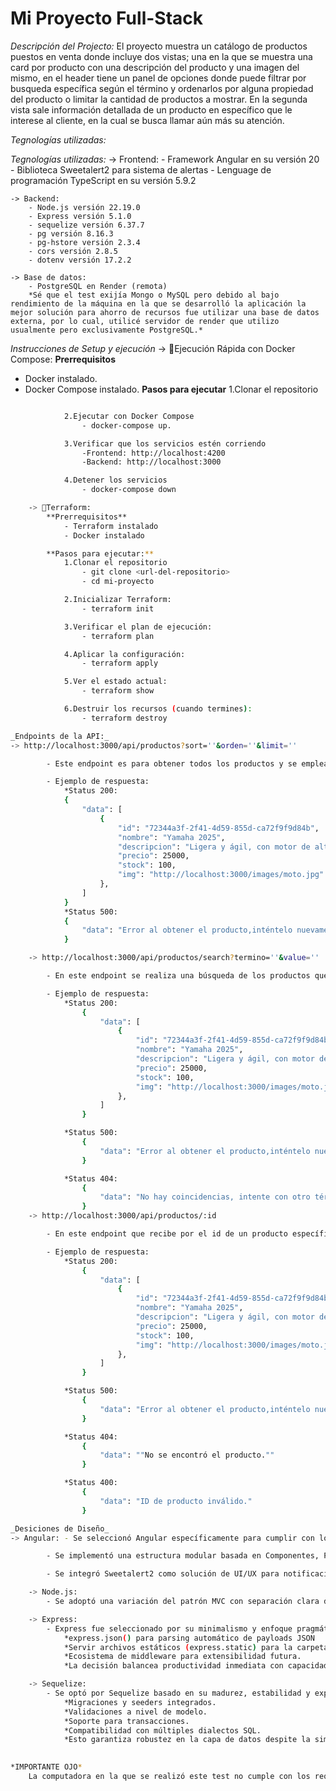 # Mi Proyecto Full-Stack

_Descripción del Projecto:_
El proyecto muestra un catálogo de productos puestos en venta donde incluye dos vistas; una en la que se muestra una card por producto con una descripción del producto y una imagen del mismo, en el header tiene un panel de opciones donde puede filtrar por busqueda específica según el término y ordenarlos por alguna propiedad del producto o limitar la cantidad de productos a mostrar. En la segunda vista sale información detallada de un producto en específico que le interese al cliente, en la cual se busca llamar aún más su atención.

_Tegnologías utilizadas:_

*Tegnologías utilizadas:*
    -> Frontend:
        - Framework Angular en su versión 20
        - Biblioteca Sweetalert2 para sistema de alertas
        - Lenguage de programación TypeScript en su versión 5.9.2

    -> Backend:
        - Node.js versión 22.19.0
        - Express versión 5.1.0
        - sequelize versión 6.37.7
        - pg versión 8.16.3
        - pg-hstore versión 2.3.4
        - cors versión 2.8.5
        - dotenv versión 17.2.2

    -> Base de datos:
        - PostgreSQL en Render (remota)
        *Sé que el test exijía Mongo o MySQL pero debido al bajo rendimiento de la máquina en la que se desarrolló la aplicación la mejor solución para ahorro de recursos fue utilizar una base de datos externa, por lo cual, utilicé servidor de render que utilizo usualmente pero exclusivamente PostgreSQL.*

_Instrucciones de Setup y ejecución_
-> 🚀Ejecución Rápida con Docker Compose:
**Prerrequisitos** 
- Docker instalado. 
- Docker Compose instalado.
**Pasos para ejecutar**
1.Clonar el repositorio
```bash - git clone <url-del-repositorio> - cd mi-proyecto

            2.Ejecutar con Docker Compose
                - docker-compose up.

            3.Verificar que los servicios estén corriendo
                -Frontend: http://localhost:4200
                -Backend: http://localhost:3000

            4.Detener los servicios
                - docker-compose down

    -> 🚀Terraform:
        **Prerrequisitos**
            - Terraform instalado
            - Docker instalado

        **Pasos para ejecutar:**
            1.Clonar el repositorio
                - git clone <url-del-repositorio>
                - cd mi-proyecto

            2.Inicializar Terraform:
                - terraform init

            3.Verificar el plan de ejecución:
                - terraform plan

            4.Aplicar la configuración:
                - terraform apply

            5.Ver el estado actual:
                - terraform show

            6.Destruir los recursos (cuando termines):
                - terraform destroy

_Endpoints de la API:_
-> http://localhost:3000/api/productos?sort=''&orden=''&limit=''

        - Este endpoint es para obtener todos los productos y se emplea de manera opcional los filtros solicitados en el test de cantidad de productos, orden ascendente o descendente y la propiedad del producto por la que quieres ordenar.

        - Ejemplo de respuesta:
            *Status 200:
            {
                "data": [
                    {
                        "id": "72344a3f-2f41-4d59-855d-ca72f9f9d84b",
                        "nombre": "Yamaha 2025",
                        "descripcion": "Ligera y ágil, con motor de alta cilindrada y chasis de competición. Tecnología avanzada en suspensión y aerodinámica para dominar las curvas. Pura esencia racing en cada acelerón.",
                        "precio": 25000,
                        "stock": 100,
                        "img": "http://localhost:3000/images/moto.jpg"
                    },
                ]
            }
            *Status 500:
            {
                "data": "Error al obtener el producto,inténtelo nuevamente. Si persiste el problema contacte con soporte."
            }

    -> http://localhost:3000/api/productos/search?termino=''&value=''

        - En este endpoint se realiza una búsqueda de los productos que incluyen el value en el termino buscado. Ejemplo: termino='nombre' value='laptop' devuelve todos los productos que en la propiedad nombre contienen el valor laptop.

        - Ejemplo de respuesta:
            *Status 200:
                {
                    "data": [
                        {
                            "id": "72344a3f-2f41-4d59-855d-ca72f9f9d84b",
                            "nombre": "Yamaha 2025",
                            "descripcion": "Ligera y ágil, con motor de alta cilindrada y chasis de competición. Tecnología avanzada en suspensión y aerodinámica para dominar las curvas. Pura esencia racing en cada acelerón.",
                            "precio": 25000,
                            "stock": 100,
                            "img": "http://localhost:3000/images/moto.jpg"
                        },
                    ]
                }

            *Status 500:
                {
                    "data": "Error al obtener el producto,inténtelo nuevamente. Si persiste el problema contacte con soporte."
                }

            *Status 404:
                {
                    "data": "No hay coincidencias, intente con otro término."
                }
    -> http://localhost:3000/api/productos/:id

        - En este endpoint que recibe por el id de un producto específico y lo retorna en caso de existir en la base de datos.

        - Ejemplo de respuesta:
            *Status 200:
                {
                    "data": [
                        {
                            "id": "72344a3f-2f41-4d59-855d-ca72f9f9d84b",
                            "nombre": "Yamaha 2025",
                            "descripcion": "Ligera y ágil, con motor de alta cilindrada y chasis de competición. Tecnología avanzada en suspensión y aerodinámica para dominar las curvas. Pura esencia racing en cada acelerón.",
                            "precio": 25000,
                            "stock": 100,
                            "img": "http://localhost:3000/images/moto.jpg"
                        },
                    ]
                }

            *Status 500:
                {
                    "data": "Error al obtener el producto,inténtelo nuevamente. Si persiste el problema contacte con soporte."
                }

            *Status 404:
                {
                    "data": ""No se encontró el producto.""
                }

            *Status 400:
                {
                    "data": "ID de producto inválido."
                }

_Desiciones de Diseño_
-> Angular: - Se seleccionó Angular específicamente para cumplir con los requisitos técnicos del test, que explicitaban el uso de Angular Router y HttpClient. Aunque mi stack principal es React+Vite, prioricé la adherencia a los requerimientos sobre la familiaridad tecnológica, demostrando adaptabilidad. Angular ofrece una solución integrada y cohesiva para routing y HTTP client, reduciendo la dependencia de librerías externas y garantizando compatibilidad total.

        - Se implementó una estructura modular basada en Componentes, Pages y Services, adecuada para la escala del proyecto. Dado que la aplicación es estática y no contempla crecimiento futuro, se evitó una arquitectura más compleja (como domain-driven design o feature-based structure) para optimizar la simplicidad y tiempo de desarrollo. El layout unificado se gestiona desde el componente raíz, eliminando la necesidad de una carpeta de Layouts dedicada.

        - Se integró Sweetalert2 como solución de UI/UX para notificaciones, priorizando time-to-market y experiencia de usuario. La biblioteca ofrece componentes preconstruidos, responsividad y manejo nativo de promesas, simplificando la gestión de estados de error y confirmaciones.

    -> Node.js:
        - Se adoptó una variación del patrón MVC con separación clara de responsabilidades (Controllers, Database, Models, Routes). Dada la simplicidad del dominio (única entidad Producto), esta estructura lineal resulta suficiente y mantenible. Cada capa contiene un único archivo, reflejando la escala microscópica del proyecto sin introducir complejidad prematura.

    -> Express:
        - Express fue seleccionado por su minimalismo y enfoque pragmático. Se aprovecharon características clave como:
            *express.json() para parsing automático de payloads JSON
            *Servir archivos estáticos (express.static) para la carpeta de imágenes
            *Ecosistema de middleware para extensibilidad futura.
            *La decisión balancea productividad inmediata con capacidad de crecimiento controlado.

    -> Sequelize:
        - Se optó por Sequelize basado en su madurez, estabilidad y experiencia previa. Como ORM consolidado, ofrece ventajas como:
            *Migraciones y seeders integrados.
            *Validaciones a nivel de modelo.
            *Soporte para transacciones.
            *Compatibilidad con múltiples dialectos SQL.
            *Esto garantiza robustez en la capa de datos despite la simplicidad del proyecto.
    

*IMPORTANTE OJO*
    La computadora en la que se realizó este test no cumple con los requisitos mínimos para utilizar Docker por lo que el código generado para el despliegue no ha sido testeado ni probado. Espero su comprensión y muchas gracias por darme la oportunidad de formar parte del equipo.